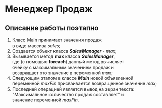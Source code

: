 # Менеджер Продаж

## Описание работы поэтапно

1. Класс Main принимает значения продаж <br> в виде массива *sales*;   
2. Создается объект класса ***SalesManager*** - *max*;
3. Вызывается метод **max** класса ***SalesManager***, <br> где (с помощью **foreach**) данный метод вычисляет <br> ячейку с максимальным значением продаж и <br> возвращает это значение в переменной *max*;
4. Следующим этапом в классе ***Main*** новой объявленной <br> переменной *maxFin* присваивается возвращенное значение *max*;
5. Последней операцией является вывод на экран текста: <br> "Максимальное количество продаж составляет" и <br> значение переменной *maxFin*.